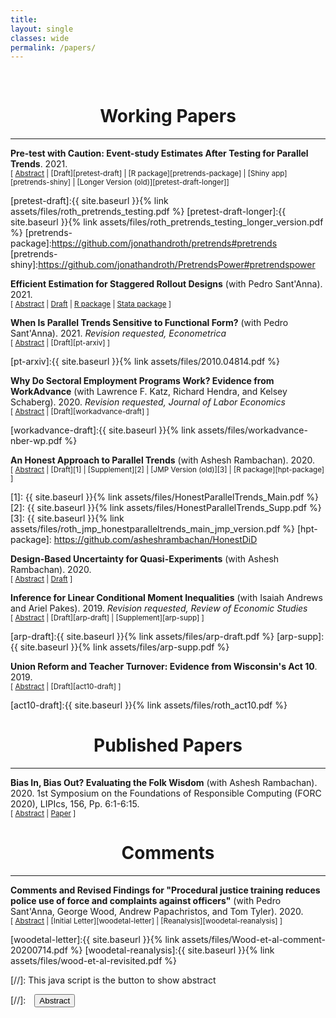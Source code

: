 ```yaml
---
title: 
layout: single
classes: wide
permalink: /papers/
---
```

<br/> 

<!-- Google Tag Manager (noscript) -->
<noscript><iframe src="https://www.googletagmanager.com/ns.html?id=GTM-PNS829G"
height="0" width="0" style="display:none;visibility:hidden"></iframe></noscript>
<!-- End Google Tag Manager (noscript) -->

# <center> Working Papers </center>
- - -

**Pre-test with Caution: Event-study Estimates After Testing for Parallel Trends**. 2021.
<br/>
<small>[ <a href="#/" onclick="visib('pretest')">Abstract</a> | [Draft][pretest-draft] | [R package][pretrends-package] | [Shiny app][pretrends-shiny] | [Longer Version (old)][pretest-draft-longer]] </small>

<div id="pretest" style="display: none; text-align: justify; line-height: 1.2" ><small>
Tests for pre-existing trends ("pre-trends") are a common way of assessing the plausibility of the parallel trends assumption in difference-in-differences and related research designs. This paper highlights some important limitations of pre-trends testing. From a theoretical perspective, I analyze the distribution of conventional estimates and confidence intervals conditional on surviving a pre-test for pre-trends. I show that in non-pathological cases, the bias of conventional estimates conditional on passing a pre-test can be worse than the unconditional bias. Thus, pre-tests meant to mitigate bias and coverage issues in published work can in fact exacerbate them. I empirically investigate the practical relevance of these concerns in simulations based on a systematic review of recent papers in leading economics journals. I find that conventional pre-tests are often underpowered against plausible violations of parallel trends that produce bias of a similar magnitude as the estimated treatment effect. Distortions from pre-testing can also be substantial. Finally, I discuss alternative approaches that can improve upon the standard practice of relying on pre-trends testing.
</small><br><br/></div>

[pretest-draft]:{{ site.baseurl }}{% link assets/files/roth_pretrends_testing.pdf %}
[pretest-draft-longer]:{{ site.baseurl }}{% link assets/files/roth_pretrends_testing_longer_version.pdf %}
[pretrends-package]:https://github.com/jonathandroth/pretrends#pretrends
[pretrends-shiny]:https://github.com/jonathandroth/PretrendsPower#pretrendspower



**Efficient Estimation for Staggered Rollout Designs** (with Pedro Sant'Anna). 2021.<br/>
<small>[ <a href="#/" onclick="visib('staggeredefficient')">Abstract</a> | [Draft][staggeredefficient-arxiv] | [R package][staggeredefficient-package] | [Stata package][staggeredefficient-stata-package] ]</small>

<div id="staggeredefficient" style="display: none; text-align: justify; line-height: 1.2" ><small>
Researchers are often interested in the causal effect of treatments that are rolled out to different units at different points in time. This paper studies how to efficiently estimate a variety of causal parameters in such staggered rollout designs when treatment timing is (as-if) randomly assigned. We solve for the most efficient estimator in a class of estimators that nests two-way fixed effects models as well as several popular generalized difference-in-differences methods. The efficient estimator is not feasible in practice because it requires knowledge of the optimal weights to be placed on pre-treatment outcomes. However, the optimal weights can be estimated from the data, and in large datasets the plug-in estimator that uses the estimated weights has similar properties to the "oracle" efficient estimator. We illustrate the performance of the plug-in efficient estimator in simulations and in an application to Wood et al. (2020a)'s study of the staggered rollout of a procedural justice training program for police officers. We find that confidence intervals based on the plug-in efficient estimator have good coverage and can be as much as five times shorter than confidence intervals based on existing methods. As an empirical contribution of independent interest, our application provides the most precise estimates to date on the effectiveness of procedural justice training programs for police officers.
</small><br><br/></div>

[staggeredefficient-arxiv]: https://arxiv.org/pdf/2102.01291.pdf
[staggeredefficient-package]: https://github.com/jonathandroth/staggered
[staggeredefficient-stata-package]: https://github.com/jonathandroth/staggered_stata

**When Is Parallel Trends Sensitive to Functional Form?** (with Pedro Sant'Anna). 2021.
*Revision requested, Econometrica*
<br/>
<small>[ <a href="#/" onclick="visib('ptinvariance')">Abstract</a> | [Draft][pt-arxiv] ] </small>

<div id="ptinvariance" style="display: none; text-align: justify; line-height: 1.2" ><small>
This paper assesses when the validity of difference-in-differences and related estimators depends on functional form. We provide a novel characterization: the parallel trends assumption holds under all strictly monotonic transformations of the outcome if and only if a stronger ''parallel trends''-type condition holds for the cumulative distribution function of untreated potential outcomes. This condition is satisfied if and essentially only if the population can be partitioned into a subgroup for which treatment is effectively randomly assigned and a remaining subgroup for which the distribution of untreated potential outcomes is stable over time. We show further that it is impossible to construct any estimator that is consistent (or unbiased) for the average treatment effect on the treated (ATT) without either imposing functional form restrictions or imposing assumptions that identify the full distribution of untreated potential outcomes. Our results suggest that researchers who wish to point-identify the ATT should justify one of the following: (i) why treatment is as if randomly assigned, (ii) why the chosen functional form is correct at the exclusion of others, or (iii) a method for inferring the entire counterfactual distribution of untreated potential outcomes.
</small><br><br/></div>

[pt-arxiv]:{{ site.baseurl }}{% link assets/files/2010.04814.pdf %}


**Why Do Sectoral Employment Programs Work? Evidence from WorkAdvance** (with Lawrence F. Katz, Richard Hendra, and Kelsey Schaberg). 2020. *Revision requested, Journal of Labor Economics*
<br/>
<small>[ <a href="#/" onclick="visib('workadvance')">Abstract</a> | [Draft][workadvance-draft] ] </small>

<div id="workadvance" style="display: none; text-align: justify; line-height: 1.2" ><small>
This paper examines the evidence from randomized evaluations of sector-focused training programs that target low-wage workers and combine upfront screening, occupational and soft skills training, and wraparound services. The programs generate substantial and persistent earnings gains (11 to 40 percent) following training completion. Theoretical mechanisms for program impacts are explored for the WorkAdvance demonstration. Earnings gains are generated by getting participants into higher-wage jobs in higher-earning industries and occupations not just by raising employment. Training in transferable and certifiable skills (likely under-provided from poaching concerns) and reductions of employment barriers to high-wage sectors for non-traditional workers appear to play key roles.
</small><br><br/></div>

[workadvance-draft]:{{ site.baseurl }}{% link assets/files/workadvance-nber-wp.pdf %}



**An Honest Approach to Parallel Trends** (with Ashesh Rambachan). 2020.<br/>
<small>[ <a href="#/" onclick="visib('hpt')">Abstract</a> | [Draft][1] | [Supplement][2] | [JMP Version (old)][3] | [R package][hpt-package] ] </small>

<div id="hpt" style="display: none; text-align: justify; line-height: 1.2" ><small>
This paper proposes robust inference methods for difference-in-differences and event-study designs that do not require that the parallel trends assumption holds exactly. Instead, the researcher must only impose restrictions on the possible differences in trends between the treated and control groups. Several common intuitions expressed in applied work can be captured by such restrictions, including the notion that pre-treatment differences in trends are informative about counterfactual post-treatment differences in trends. Our methodology then guarantees uniformly valid ("honest'') inference when the imposed restrictions are satisfied. We first show that fixed length confidence intervals have near-optimal expected length for a practically-relevant class of restrictions. We next introduce a novel inference procedure that accommodates a wider range of restrictions, which is based on the observation that inference in our setting is equivalent to testing a system of moment inequalities with a large number of linear nuisance parameters. The resulting confidence sets are consistent, and have optimal local asymptotic power for many parameter configurations. We recommend researchers conduct sensitivity analyses to show what conclusions can be drawn under various restrictions on the possible differences in trends.
</small><br><br/></div>

[1]: {{ site.baseurl }}{% link assets/files/HonestParallelTrends_Main.pdf %}
[2]: {{ site.baseurl }}{% link assets/files/HonestParallelTrends_Supp.pdf %}
[3]: {{ site.baseurl }}{% link assets/files/roth_jmp_honestparalleltrends_main_jmp_version.pdf %}
[hpt-package]: https://github.com/asheshrambachan/HonestDiD

**Design-Based Uncertainty for Quasi-Experiments** (with Ashesh Rambachan). 2020.<br/>
<small>[ <a href="#/" onclick="visib('design-based')">Abstract</a> | [Draft][design-based-arxiv] ] </small>

<div id="design-based" style="display: none; text-align: justify; line-height: 1.2" ><small>
Social scientists are often interested in estimating causal effects in settings where all units in the population are observed (e.g. all 50 US states). Design-based approaches, which view the realization of treatment assignments as the source of randomness, may be more appealing than standard sampling-based approaches in such contexts. This paper develops a design-based theory of uncertainty suitable for quasi-experimental settings, in which the researcher estimates the treatment effect as if treatment were randomly assigned, but in reality treatment probabilities may depend in unknown ways on the potential outcomes. We first study the properties of the simple difference-in-means (SDIM) estimator. The SDIM is unbiased for a finite-population design-based analog to the average treatment effect on the treated (ATT) if treatment probabilities are uncorrelated with the potential outcomes in a finite population sense. We further derive expressions for the variance of the SDIM estimator and a central limit theorem under sequences of finite populations with growing sample size. We then show how our results can be applied to analyze the distribution and estimand of difference-in-differences (DiD) and two-stage least squares (2SLS) from a design-based perspective when treatment is not completely randomly assigned.
</small><br><br/></div>

[design-based-arxiv]: https://arxiv.org/pdf/2008.00602v2.pdf




**Inference for Linear Conditional Moment Inequalities** (with Isaiah Andrews and Ariel Pakes). 2019.
*Revision requested, Review of Economic Studies*
<br/>
<small>[ <a href="#/" onclick="visib('arp')">Abstract</a> | [Draft][arp-draft] | [Supplement][arp-supp] ] </small>

<div id="arp" style="display: none; text-align: justify; line-height: 1.2" ><small>
We consider inference based on linear conditional moment inequalities, which arise in a wide variety of economic applications, including many structural models.  We show that linear conditional structure greatly simplifies confidence set construction, allowing for computationally tractable projection inference in settings with nuisance parameters.  Next, we derive least favorable critical values that avoid conservativeness due to projection.  Finally, we introduce a conditional inference approach which ensures a strong form of insensitivity to slack moments, as well as a hybrid technique which combines the least favorable and conditional methods.  Our conditional and hybrid approaches are new even in settings without nuisance parameters.  We find good performance in simulations based on Wollmann (2018), especially for the hybrid approach.
</small><br><br/></div>

[arp-draft]:{{ site.baseurl }}{% link assets/files/arp-draft.pdf %}
[arp-supp]:{{ site.baseurl }}{% link assets/files/arp-supp.pdf %}




**Union Reform and Teacher Turnover: Evidence from Wisconsin's Act 10**. 2019.
<br/>
<small>[ <a href="#/" onclick="visib('act10')">Abstract</a> | [Draft][act10-draft] ] </small>

<div id="act10" style="display: none; text-align: justify; line-height: 1.2" ><small>
This paper studies teacher attrition in Wisconsin following Act 10, a policy change which severely weakened teachers’ unions and capped wage growth for teachers. I document a sharp short-run increase in teacher turnover after the Act was passed, driven almost entirely by teachers over the minimum retirement age of 55, whose turnover rate doubled from 17 to 35 percent. Such teachers faced strong incentives to retire before the end of pre-existing collective bargaining agreements in order to secure collectively-bargained retirement benefits (e.g. healthcare), which no longer fell under the scope of collective bargaining after the Act. I find much more modest long-run increases in teacher turnover, consistent with previous estimates of labor supply elasticities. I then attempt to evaluate the effect of the wave of retirements following Act 10 on education quality using grade-level value-added metrics. I find suggestive evidence that student academic performance increased in grades with teachers who retired following the reform, and I obtain similar results when instrumenting for retirement using the pre-existing age distribution of teachers. Differences in value-added between retirees and their replacements can potentially explain some, but not all, of the observed academic improvements.
</small><br><br/></div>

[act10-draft]:{{ site.baseurl }}{% link assets/files/roth_act10.pdf %}


# <center> Published Papers </center>
- - -

**Bias In, Bias Out? Evaluating the Folk Wisdom** (with Ashesh Rambachan). 2020. 1st Symposium on the Foundations of Responsible Computing (FORC 2020), LIPIcs, 156, Pp. 6:1-6:15.
<br/>
<small>[ <a href="#/" onclick="visib('biasinbiasout')">Abstract</a> | [Paper][biasinbiasout-draft] ] </small>

<div id="biasinbiasout" style="display: none; text-align: justify; line-height: 1.2" ><small>
We evaluate the folk wisdom that algorithmic decision rules trained on data produced by biased human decision-makers necessarily reflect this bias. We consider a setting where training labels are only generated if a biased decision-maker takes a particular action, and so "biased" training data arise due to discriminatory selection into the training data. In our baseline model, the more biased the decision-maker is against a group, the more the algorithmic decision rule favors that group. We refer to this phenomenon as bias reversal. We then clarify the conditions that give rise to bias reversal. Whether a prediction algorithm reverses or inherits bias depends critically on how the decision-maker affects the training data as well as the label used in training. We illustrate our main theoretical results in a simulation study applied to the New York City Stop, Question and Frisk dataset.
</small><br><br/></div>

[biasinbiasout-draft]:https://drops.dagstuhl.de/opus/volltexte/2020/12022/pdf/LIPIcs-FORC-2020-6.pdf


# <center> Comments </center>
- - -
**Comments and Revised Findings for "Procedural justice training reduces police use of force and complaints against officers"** (with Pedro Sant'Anna, George Wood, Andrew Papachristos, and Tom Tyler). 2020.
<br/>
<small>[ <a href="#/" onclick="visib('woodetal')">Abstract</a> | [Initial Letter][woodetal-letter] | [Reanalysis][woodetal-reanalysis] ] </small>

<div id="woodetal" style="display: none; text-align: justify; line-height: 1.2" ><small>
Pedro Sant'Anna and I discovered a statistical error in a recent PNAS paper by Wood, Papachristos, and Tyler that led to spuriously large estimates of the effect of a procedural justice training for police officers. Below are links to our initial letter to the authors detailing the problem and to a re-analysis co-authored with the original authors that corrects the statistical error.
</small><br><br/></div>

[woodetal-letter]:{{ site.baseurl }}{% link assets/files/Wood-et-al-comment-20200714.pdf %}
[woodetal-reanalysis]:{{ site.baseurl }}{% link assets/files/wood-et-al-revisited.pdf %}


[//]: This java script is the button to show abstract
<script>
 function visib(id) {
  var x = document.getElementById(id);
  if (x.style.display === "block") {
    x.style.display = "none";
  } else {
    x.style.display = "block";
  }
}
</script>

[//]:&emsp;<button onclick="visib('polariz')" class="btn btn--inverse btn--small">Abstract</button>
